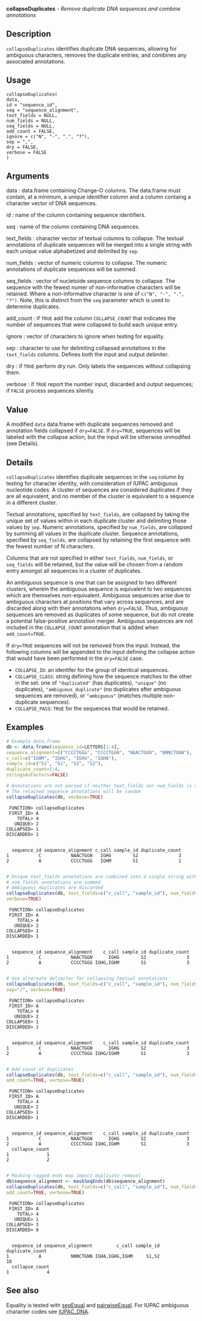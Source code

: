 **collapseDuplicates** - *Remove duplicate DNA sequences and combine annotations*

Description
--------------------

`collapseDuplicates` identifies duplicate DNA sequences, allowing for ambiguous 
characters, removes the duplicate entries, and combines any associated annotations.


Usage
--------------------
```
collapseDuplicates(
data,
id = "sequence_id",
seq = "sequence_alignment",
text_fields = NULL,
num_fields = NULL,
seq_fields = NULL,
add_count = FALSE,
ignore = c("N", "-", ".", "?"),
sep = ",",
dry = FALSE,
verbose = FALSE
)
```

Arguments
-------------------

data
:   data.frame containing Change-O columns. The data.frame 
must contain, at a minimum, a unique identifier column 
and a column containg a character vector of DNA sequences.

id
:   name of the column containing sequence identifiers.

seq
:   name of the column containing DNA sequences.

text_fields
:   character vector of textual columns to collapse. The textual 
annotations of duplicate sequences will be merged into a single 
string with each unique value alphabetized and delimited by 
`sep`.

num_fields
:   vector of numeric columns to collapse. The numeric annotations
of duplicate sequences will be summed.

seq_fields
:   vector of nucletoide sequence columns to collapse. The sequence 
with the fewest numer of non-informative characters will be 
retained. Where a non-informative character is one of 
`c("N", "-", ".", "?")`. Note, this is distinct from the 
`seq` parameter which is used to determine duplicates.

add_count
:   if `TRUE` add the column `COLLAPSE_COUNT` that 
indicates the number of sequences that were collapsed to build 
each unique entry.

ignore
:   vector of characters to ignore when testing for equality.

sep
:   character to use for delimiting collapsed annotations in the 
`text_fields` columns. Defines both the input and output 
delimiter.

dry
:   if `TRUE` perform dry run. Only labels the sequences without 
collapsing them.

verbose
:   if `TRUE` report the number input, discarded and output 
sequences; if `FALSE` process sequences silently.




Value
-------------------

A modified `data` data.frame with duplicate sequences removed and 
annotation fields collapsed if `dry=FALSE`. If `dry=TRUE`, 
sequences will be labeled with the collapse action, but the input will be
otherwise unmodifed (see Details).


Details
-------------------

`collapseDuplicates` identifies duplicate sequences in the `seq` column by
testing for character identity, with consideration of IUPAC ambiguous nucleotide codes. 
A cluster of sequences are considered duplicates if they are all equivalent, and no 
member of the cluster is equivalent to a sequence in a different cluster. 

Textual annotations, specified by `text_fields`, are collapsed by taking the unique
set of values within in each duplicate cluster and delimiting those values by `sep`.
Numeric annotations, specified by `num_fields`, are collapsed by summing all values 
in the duplicate cluster. Sequence annotations, specified by `seq_fields`, are 
collapsed by retaining the first sequence with the fewest number of N characters.

Columns that are not specified in either `text_fields`, `num_fields`, or 
`seq_fields` will be retained, but the value will be chosen from a random entry 
amongst all sequences in a cluster of duplicates.

An ambiguous sequence is one that can be assigned to two different clusters, wherein
the ambiguous sequence is equivalent to two sequences which are themselves 
non-equivalent. Ambiguous sequences arise due to ambiguous characters at positions that
vary across sequences, and are discarded along with their annotations when `dry=FALSE`. 
Thus, ambiguous sequences are removed as duplicates of some sequence, but do not create a potential
false-positive annotation merger. Ambiguous sequences are not included in the 
`COLLAPSE_COUNT` annotation that is added when `add_count=TRUE`.

If `dry=TRUE` sequences will not be removed from the input. Instead, the following columns
will be appended to the input defining the collapse action that would have been performed in the
`dry=FALSE` case.


+ `COLLAPSE_ID`:     an identifer for the group of identical sequences.
+ `COLLAPSE_CLASS`:  string defining how the sequence matches to the other in the set.
one of `"duplicated"` (has duplicates),
`"unique"` (no duplicates), `"ambiguous_duplicate"` 
(no duplicates after ambiguous sequences are removed), 
or `"ambiguous"` (matches multiple non-duplicate sequences).
+ `COLLAPSE_PASS`:   `TRUE` for the sequences that would be retained.




Examples
-------------------

```R
# Example data.frame
db <- data.frame(sequence_id=LETTERS[1:4],
sequence_alignment=c("CCCCTGGG", "CCCCTGGN", "NAACTGGN", "NNNCTGNN"),
c_call=c("IGHM", "IGHG", "IGHG", "IGHA"),
sample_id=c("S1", "S1", "S2", "S2"),
duplicate_count=1:4,
stringsAsFactors=FALSE)

# Annotations are not parsed if neither text_fields nor num_fields is specified
# The retained sequence annotations will be random
collapseDuplicates(db, verbose=TRUE)

```


```
 FUNCTION> collapseDuplicates
 FIRST_ID> A
    TOTAL> 4
   UNIQUE> 2
COLLAPSED> 1
DISCARDED> 1


```


```
  sequence_id sequence_alignment c_call sample_id duplicate_count
1           C           NAACTGGN   IGHG        S2               3
2           A           CCCCTGGG   IGHM        S1               1

```


```R

# Unique text_fields annotations are combined into a single string with ","
# num_fields annotations are summed
# Ambiguous duplicates are discarded
collapseDuplicates(db, text_fields=c("c_call", "sample_id"), num_fields="duplicate_count", 
verbose=TRUE)

```


```
 FUNCTION> collapseDuplicates
 FIRST_ID> A
    TOTAL> 4
   UNIQUE> 2
COLLAPSED> 1
DISCARDED> 1


```


```
  sequence_id sequence_alignment    c_call sample_id duplicate_count
1           C           NAACTGGN      IGHG        S2               3
2           A           CCCCTGGG IGHG,IGHM        S1               3

```


```R

# Use alternate delimiter for collapsing textual annotations
collapseDuplicates(db, text_fields=c("c_call", "sample_id"), num_fields="duplicate_count", 
sep="/", verbose=TRUE)

```


```
 FUNCTION> collapseDuplicates
 FIRST_ID> A
    TOTAL> 4
   UNIQUE> 2
COLLAPSED> 1
DISCARDED> 1


```


```
  sequence_id sequence_alignment    c_call sample_id duplicate_count
1           C           NAACTGGN      IGHG        S2               3
2           A           CCCCTGGG IGHG/IGHM        S1               3

```


```R

# Add count of duplicates
collapseDuplicates(db, text_fields=c("c_call", "sample_id"), num_fields="duplicate_count", 
add_count=TRUE, verbose=TRUE)

```


```
 FUNCTION> collapseDuplicates
 FIRST_ID> A
    TOTAL> 4
   UNIQUE> 2
COLLAPSED> 1
DISCARDED> 1


```


```
  sequence_id sequence_alignment    c_call sample_id duplicate_count
1           C           NAACTGGN      IGHG        S2               3
2           A           CCCCTGGG IGHG,IGHM        S1               3
  collapse_count
1              1
2              2

```


```R

# Masking ragged ends may impact duplicate removal
db$sequence_alignment <- maskSeqEnds(db$sequence_alignment)
collapseDuplicates(db, text_fields=c("c_call", "sample_id"), num_fields="duplicate_count", 
add_count=TRUE, verbose=TRUE)
```


```
 FUNCTION> collapseDuplicates
 FIRST_ID> A
    TOTAL> 4
   UNIQUE> 1
COLLAPSED> 3
DISCARDED> 0


```


```
  sequence_id sequence_alignment         c_call sample_id duplicate_count
1           A           NNNCTGNN IGHA,IGHG,IGHM     S1,S2              10
  collapse_count
1              4

```



See also
-------------------

Equality is tested with [seqEqual](seqEqual.md) and [pairwiseEqual](pairwiseEqual.md). 
For IUPAC ambiguous character codes see [IUPAC_DNA](IUPAC_CODES.md).






